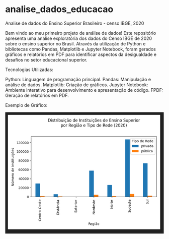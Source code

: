 # analise_dados_educacao
Analise de dados do Ensino Superior Brasileiro - censo IBGE, 2020

Bem vindo ao meu primeiro projeto de análise de dados! Este repositório apresenta uma análise exploratória dos dados do Censo IBGE de 2020 sobre o ensino superior no Brasil. Através da utilização de Python e bibliotecas como Pandas, Matplotlib e Jupyter Notebook, foram gerados gráficos e relatórios em PDF para identificar aspectos da desigualdade e desafios no setor educacional superior.

Tecnologias Utilizadas:

Python: Linguagem de programação principal.
Pandas: Manipulação e análise de dados.
Matplotlib: Criação de gráficos.
Jupyter Notebook: Ambiente interativo para desenvolvimento e apresentação de código.
FPDF: Geração de relatórios em PDF.

Exemplo de Gráfico:

![alt text](image-1.png)


